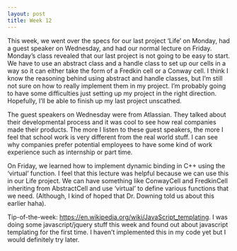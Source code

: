 ```yaml
---
layout: post
title: Week 12 
---
```

This week, we went over the specs for our last project ‘Life’ on Monday, had a guest speaker on Wednesday, and had our normal lecture on Friday. Monday’s class revealed that our last project is not going to be easy to start. We have to use an abstract class and a handle class to set up our cells in a way so it can either take the form of a Fredkin cell or a Conway cell. I think I know the reasoning behind using abstract and handle classes, but I’m still not sure on how to really implement them in my project. I’m probably going to have some difficulties just setting up my project in the right direction. Hopefully, I’ll be able to finish up my last project unscathed. 

The guest speakers on Wednesday were from Atlassian. They talked about their developmental process and it was cool to see how real companies made their products. The more I listen to these guest speakers, the more I feel that school work is very different from the real world stuff. I can see why companies prefer potential employees to have some kind of work experience such as internship or part time. 

On Friday, we learned how to implement dynamic binding in C++ using the ‘virtual’ function. I feel that this lecture was helpful because we can use this in our Life project. We can have something like ConwayCell and FredkinCell inheriting from AbstractCell and use ‘virtual’ to define various functions that we need. (Although, I kind of hoped that Dr. Downing told us about this earlier haha). 

Tip-of-the-week: https://en.wikipedia.org/wiki/JavaScript_templating. I was doing some javascript/jquery stuff this week and found out about javascript templating for the first time. I haven’t implemented this in my code yet but I would definitely try later. 
